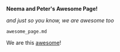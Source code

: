 **Neema and Peter's Awesome Page!**

*and just so you know, we are awesome too*

`awesome_page.md`

We are this [awesome](https://github.com/neemashekar/phase-0-gps-1/blob/master/ScreenShot.JPG?raw=true)!
